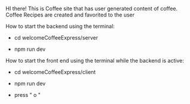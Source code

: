 HI there! This is Coffee site that has user generated content of coffee. 
Coffee Recipes are created and favorited to the user 



How to start the backend using the terminal:
- cd welcomeCoffeeExpress/server

- npm run dev



How to start the front end using the terminal while the backend is active:
- cd welcomeCoffeeExpress/client

- npm run dev

- press " o "
